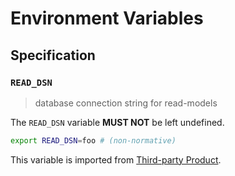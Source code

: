 # Environment Variables

## Specification

### `READ_DSN`

> database connection string for read-models

The `READ_DSN` variable **MUST NOT** be left undefined.

```bash
export READ_DSN=foo # (non-normative)
```

This variable is imported from [Third-party Product](registry:3p).

<!-- references -->

[registry:3p]: https://example.org/docs/registry.html
